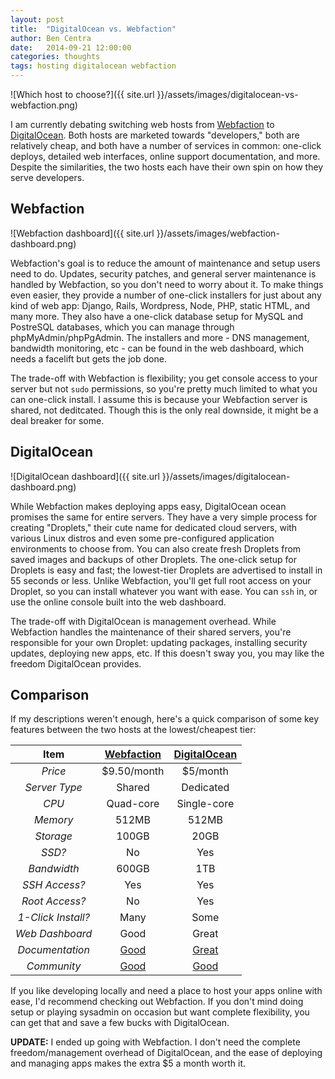 ```yaml
---
layout: post
title:  "DigitalOcean vs. Webfaction"
author: Ben Centra
date:   2014-09-21 12:00:00
categories: thoughts
tags: hosting digitalocean webfaction
---
```


![Which host to choose?]({{ site.url }}/assets/images/digitalocean-vs-webfaction.png)

I am currently debating switching web hosts from [Webfaction][webfaction] to [DigitalOcean][digitalocean]. Both hosts are marketed towards "developers," both are relatively cheap, and both have a number of services in common: one-click deploys, detailed web interfaces, online support documentation, and more. Despite the similarities, the two hosts each have their own spin on how they serve developers.

## Webfaction

![Webfaction dashboard]({{ site.url }}/assets/images/webfaction-dashboard.png)

Webfaction's goal is to reduce the amount of maintenance and setup users need to do. Updates, security patches, and general server maintenance is handled by Webfaction, so you don't need to worry about it. To make things even easier, they provide a number of one-click installers for just about any kind of web app: Django, Rails, Wordpress, Node, PHP, static HTML, and many more. They also have a one-click database setup for MySQL and PostreSQL databases, which you can manage through phpMyAdmin/phpPgAdmin. The installers and more - DNS management, bandwidth monitoring, etc - can be found in the web dashboard, which needs a facelift but gets the job done.

The trade-off with Webfaction is flexibility; you get console access to your server but not `sudo` permissions, so you're pretty much limited to what you can one-click install. I assume this is because your Webfaction server is shared, not deditcated. Though this is the only real downside, it might be a deal breaker for some.

## DigitalOcean

![DigitalOcean dashboard]({{ site.url }}/assets/images/digitalocean-dashboard.png)

While Webfaction makes deploying apps easy, DigitalOcean ocean promises the same for entire servers. They have a very simple process for creating "Droplets," their cute name for dedicated cloud servers, with various Linux distros and even some pre-configured application environments to choose from. You can also create fresh Droplets from saved images and backups of other Droplets. The one-click setup for Droplets is easy and fast; the lowest-tier Droplets are advertised to install in 55 seconds or less. Unlike Webfaction, you'll get full root access on your Droplet, so you can install whatever you want with ease. You can `ssh` in, or use the online console built into the web dashboard. 

The trade-off with DigitalOcean is management overhead. While Webfaction handles the maintenance of their shared servers, you're responsible for your own Droplet: updating packages, installing security updates, deploying new apps, etc. If this doesn't sway you, you may like the freedom DigitalOcean provides.

## Comparison

If my descriptions weren't enough, here's a quick comparison of some key features between the two hosts at the lowest/cheapest tier:

Item | [Webfaction][webfaction-features] | [DigitalOcean][digitalocean-pricing]
:---: | :---: | :---:
_Price_ | $9.50/month | $5/month
_Server Type_ | Shared | Dedicated
_CPU_ | Quad-core | Single-core
_Memory_ | 512MB | 512MB
_Storage_ | 100GB | 20GB
_SSD?_ | No | Yes
_Bandwidth_ | 600GB | 1TB
_SSH Access?_ | Yes | Yes
_Root Access?_ | No | Yes
_1-Click Install?_ | Many | Some
_Web Dashboard_ | Good | Great
_Documentation_ | [Good][webfaction-docs] | [Great][digitalocean-docs]
_Community_ | [Good][webfaction-community] | [Good][digitalocean-questions]

If you like developing locally and need a place to host your apps online with ease, I'd recommend checking out Webfaction. If you don't mind doing setup or playing sysadmin on occasion but want complete flexibility, you can get that and save a few bucks with DigitalOcean.

__UPDATE:__ I ended up going with Webfaction. I don't need the complete freedom/management overhead of DigitalOcean, and the ease of deploying and managing apps makes the extra $5 a month worth it.

[webfaction]: https://www.webfaction.com/
[digitalocean]: https://www.digitalocean.com/
[webfaction-docs]: https://docs.webfaction.com/
[digitalocean-docs]: https://www.digitalocean.com/community/
[webfaction-community]: https://community.webfaction.com/
[digitalocean-questions]: https://www.digitalocean.com/community/questions
[webfaction-features]: https://www.webfaction.com/features
[digitalocean-pricing]: https://www.digitalocean.com/pricing/ 
